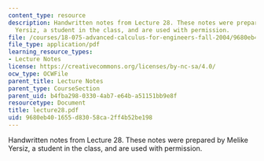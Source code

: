```yaml
---
content_type: resource
description: Handwritten notes from Lecture 28. These notes were prepared by Melike
  Yersiz, a student in the class, and are used with permission.
file: /courses/18-075-advanced-calculus-for-engineers-fall-2004/9680eb401655d83058ca2ff4b52be198_lecture28.pdf
file_type: application/pdf
learning_resource_types:
- Lecture Notes
license: https://creativecommons.org/licenses/by-nc-sa/4.0/
ocw_type: OCWFile
parent_title: Lecture Notes
parent_type: CourseSection
parent_uid: b4fba298-0330-4ab7-e64b-a51151bb9e8f
resourcetype: Document
title: lecture28.pdf
uid: 9680eb40-1655-d830-58ca-2ff4b52be198
---
```

Handwritten notes from Lecture 28. These notes were prepared by Melike Yersiz, a student in the class, and are used with permission.